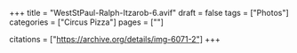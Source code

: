 +++
title = "WestStPaul-Ralph-Itzarob-6.avif"
draft = false
tags = ["Photos"]
categories = ["Circus Pizza"]
pages = [""]

citations = ["https://archive.org/details/img-6071-2"]
+++
